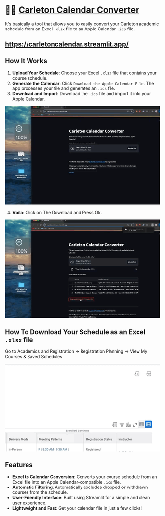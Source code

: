 # 🥏📆 [Carleton Calendar Converter](https://carletoncalendar.streamlit.app/)

It's basically a tool that allows you to easily convert your Carleton academic schedule from an Excel `.xlsx` file to an Apple Calendar `.ics` file.

## https://carletoncalendar.streamlit.app/

## How It Works

1. **Upload Your Schedule**: Choose your Excel `.xlsx` file that contains your course schedule.
2. **Generate the Calendar**: Click `Download the Apple Calendar File`. The app processes your file and generates an `.ics` file.
3. **Download and Import**: Download the `.ics` file and import it into your Apple Calendar.

![1](img/HowItWorks/1.gif)

4. **Voila**: Click on The Download and Press Ok.

![2](img/HowItWorks/2.gif)

## How To Download Your Schedule as an Excel `.xlsx` file

Go to Academics and Registration -> Registration Planning -> View My Courses & Saved Schedules

![excel](img/DownloadExcel/1.gif)

## Features

- **Excel to Calendar Conversion**: Converts your course schedule from an Excel file into an Apple Calendar-compatible `.ics` file.
- **Automatic Filtering**: Automatically excludes dropped or withdrawn courses from the schedule.
- **User-Friendly Interface**: Built using Streamlit for a simple and clean user experience.
- **Lightweight and Fast**: Get your calendar file in just a few clicks!
